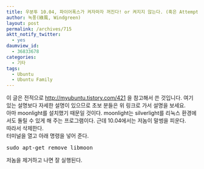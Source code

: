 ```yaml
---
title: 우분투 10.04, 파이어폭스가 켜자마자 꺼진다! or 켜지지 않는다. (혹은 Attempting to load the system libmoon 라는 에러를 내며 실행 안 됨)
author: 녹풍(綠風, Windgreen)
layout: post
permalink: /archives/715
aktt_notify_twitter:
  - yes
daumview_id:
  - 36833678
categories:
  - 기타
tags:
  - Ubuntu
  - Ubuntu Family
---
```

이 글은 전적으로 <a target="_blank" href="http://myubuntu.tistory.com/421">http://myubuntu.tistory.com/421</a> 을 참고해서 쓴 것입니다. 여기 있는 설명보다 자세한 설명이 있으므로 초보 분들은 위 링크로 가서 설명을 보세요.  
아마 moonlight를 설치했기 때문일 것이다. moonlight는 silverlight를 리눅스 환경에서도 돌릴 수 있게 해 주는 프로그램이다. 근데 10.04에서는 저놈이 말썽을 피운다.  
따라서 삭제한다.  
터미널을 열고 아래 명령을 넣어 준다.

<pre class="brush:plain">sudo apt-get remove libmoon</pre>

저놈을 제거하고 나면 잘 실행된다.